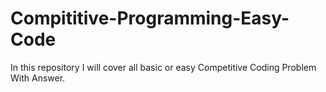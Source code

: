 # Compititive-Programming-Easy-Code
In this repository I will cover all basic or easy Competitive Coding Problem With Answer.
